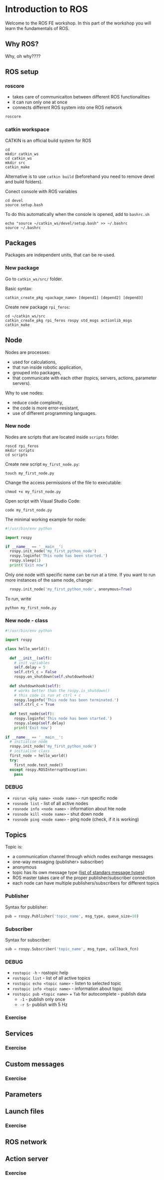 # Introduction to ROS

Welcome to the ROS FE workshop. In this part of the workshop you will learn the fundamentals of ROS.

## Why ROS?

Why, oh why????

## ROS setup

### roscore
- takes care of communicaiton between different ROS functionalities
- it can run only one at once
- connects different ROS system into one ROS network

```python
roscore
```

### catkin workspace

CATKIN is an official build system for ROS

```
cd
mkdir catkin_ws
cd catkin_ws
mkdir src
catkin_make
```

Alternative is to use `catkin build` (beforehand you need to remove devel and build folders).

Conect console with ROS variables
```
cd devel
source setup.bash
```

To do this automatically when the console is opened, add to `bashrc.sh`
```
echo "source ~/catkin_ws/devel/setup.bash" >> ~/.bashrc
source ~/.bashrc
```

## Packages

Packages are independent units, that can be re-used.

### New package

Go to `catkin_ws/src/` folder.

Basic syntax:
```
catkin_create_pkg <package_name> [depend1] [depend2] [depend3]
```

Create new package `rpi_feros`:

```
cd ~/catkin_ws/src
catkin_create_pkg rpi_feros rospy std_msgs actionlib_msgs
catkin_make
```

## Node
Nodes are processes:
- used for calculations,
- that run inside robotic application,
- grouped into packages,
- that communicate with each other (topics, servers, actions, parameter servers). 

Why to use nodes:
- reduce code complexity,
- the code is more error-resistant,
- use of different programming languages.

### New node

Nodes are scripts that are located inside `scripts` folder.
```
roscd rpi_feros
mkdir scripts
cd scripts
```
Create new script `my_first_node.py`:
```
touch my_first_node.py
```

Change the access permissions of the file to executable:
```
chmod +x my_first_node.py
```

Open script with Visual Studio Code:
```
code my_first_node.py
```

The minimal working example for node:

```python linenums="1" title="my_first_node.py"
#!/usr/bin/env python

import rospy

if __name__ == '__main__':
  rospy.init_node('my_first_python_node')
  rospy.loginfo('This node has been started.')
  rospy.sleep(1)
  print('Exit now')
```
Only one node with specific name can be run at a time. If you want to run more instances of the same node, change:
```python linenums="6"
  rospy.init_node('my_first_python_node', anonymous=True)
```

To run, write
```
python my_first_node.py
```

### New node - class

```python linenums="1" title="my_first_node_class.py"
#!/usr/bin/env python

import rospy

class hello_world():
    
  def __init__(self):
    # init variables
    self.delay = 5
    self.ctrl_c = False
    rospy.on_shutdown(self.shutdownhook)
        
  def shutdownhook(self):
    # works better than the rospy.is_shutdown()
    # this code is run at ctrl + c
    rospy.loginfo('This node has been terminated.')
    self.ctrl_c = True
  
  def test_node(self): 
    rospy.loginfo('This node has been started.')
    rospy.sleep(self.delay)
    print('Exit now')
            
if __name__ == '__main__':
  # initialise node
  rospy.init_node('my_first_python_node')
  # initialise class
  first_node = hello_world()
  try:
    first_node.test_node()
  except rospy.ROSInterruptException:
    pass
 ```


### DEBUG

- `rosrun <pkg name> <node name>` - run specific node
- `rosnode list` - list of all active nodes
- `rosnode info <node name>` - information about hte node
- `rosnode kill <node name>` - shut down node
- `rosnode ping <node name>` - ping node (check, if it is working)


## Topics

Topic is:
- a communication channel through which nodes exchange messages
- one-way messaging (publisher> subscriber)
- anonymous
- topic has its own message type ([list of standars message types](http://wiki.ros.org/std_msgs))
- ROS master takes care of the proper publisher/subscriber connection
- each node can have multiple publishers/subscribers for different topics

### Publisher

Syntax for publisher:
```python
pub = rospy.Publisher('topic_name', msg_type, queue_size=10)
```

### Subscriber

Syntax for subscriber:
```python
sub = rospy.Subscriber('topic_name', msg_type, callback_fcn)
```


### DEBUG

- `rostopic -h` - rostopic help
- `rostopic list` - list of all active topics
- `rostopic echo <topic name>` - listen to selected topic
- `rostopic info <topic name>` - information about topic
- `rostopic pub <topic name>` + `Tab` for autocomplete - publish data
  * `-1` - publish only once
  * `-r 5`- publish with 5 Hz



### Exercise

## Services

### Exercise

## Custom messages

### Exercise

## Parameters

## Launch files

### Exercise

## ROS network

## Action server

### Exercise

